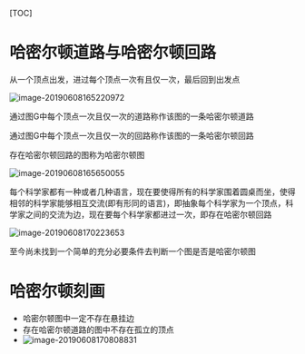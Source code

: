 [TOC]

# 哈密尔顿道路与哈密尔顿回路


从一个顶点出发，进过每个顶点一次有且仅一次，最后回到出发点

![image-20190608165220972](/Users/chenyansong/Documents/note/images/discrete_math/image-20190608165220972.png)

通过图G中每个顶点一次且仅一次的道路称作该图的一条哈密尔顿道路

通过图G中每个顶点一次且仅一次的回路称作该图的一条哈密尔顿回路

存在哈密尔顿回路的图称为哈密尔顿图

![image-20190608165650055](/Users/chenyansong/Documents/note/images/discrete_math/image-20190608165650055.png)



每个科学家都有一种或者几种语言，现在要使得所有的科学家围着圆桌而坐，使得相邻的科学家能够相互交流(即有形同的语言)，即抽象每个科学家为一个顶点，科学家之间的交流为边，现在要每个科学家都进过一次，即存在哈密尔顿回路

![image-20190608170223653](/Users/chenyansong/Documents/note/images/discrete_math/image-20190608170223653.png)

至今尚未找到一个简单的充分必要条件去判断一个图是否是哈密尔顿图



# 哈密尔顿刻画

* 哈密尔顿图中一定不存在悬挂边
* 存在哈密尔顿道路的图中不存在孤立的顶点
* ![image-20190608170808831](/Users/chenyansong/Documents/note/images/discrete_math/image-20190608170808831.png)





